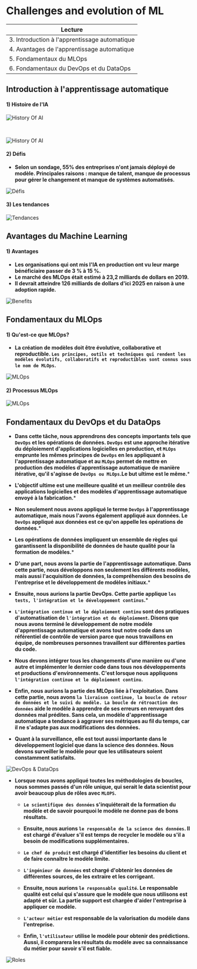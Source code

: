 # Challenges and evolution of ML

| Lecture  |
|----------|
|3. Introduction à l'apprentissage automatique|
|4. Avantages de l'apprentissage automatique|
|5. Fondamentaux du MLOps|
|6. Fondamentaux du DevOps et du DataOps|


## Introduction à l'apprentissage automatique

#### 1) Histoire de l'IA

![History Of AI](images/image1.jpeg)

<br/>

![History Of AI](images/image2.jpeg)

#### **2) Défis**

+ **Selon un sondage, 55% des entreprises n'ont jamais déployé de modèle. Principales raisons : manque de talent, manque de processus pour gérer le changement et manque de systèmes automatisés.**

![Défis](images/image3.jpeg)

#### **3) Les tendances**

![Tendances](images/image4.jpeg)

## **Avantages du Machine Learning**

#### 1) Avantages

+ **Les organisations qui ont mis l'IA en production ont vu leur marge bénéficiaire passer de 3 % à 15 %.**
+ **Le marché des MLOps était estimé à 23,2 milliards de dollars en 2019.**
+ **Il devrait atteindre 126 milliards de dollars d'ici 2025 en raison
à une adoption rapide.**

![Benefits](images/image5.jpeg)

## **Fondamentaux du MLOps**

#### **1) Qu'est-ce que MLOps?**
+ **La création de modèles doit être évolutive, collaborative et reproductible. `Les principes, outils et techniques qui rendent les modèles évolutifs, collaboratifs et reproductibles sont connus sous le nom de MLOps`.**

![MLOps](images/image6.jpeg)

#### **2) Processus MLOps**

![MLOps](images/image7.jpeg)

## **Fondamentaux du DevOps et du DataOps**

+ **Dans cette tâche, nous apprendrons des concepts importants tels que `DevOps` et les opérations de données. `DevOps` est une approche itérative du déploiement d'applications logicielles en production, et `MLOps` emprunte les mêmes principes de `DevOps` en les appliquant à l'apprentissage automatique et au `MLOps` permet de mettre en production des modèles d'apprentissage automatique de manière itérative, qu'il s'agisse de `DevOps ou MLOps`.Le but ultime est le même.***

+ **L'objectif ultime est une meilleure qualité et un meilleur contrôle des applications logicielles et des modèles d'apprentissage automatique envoyé à la fabrication.***

+ **Non seulement nous avons appliqué le terme `DevOps` à l'apprentissage automatique, mais nous l'avons également appliqué aux données. Le `DevOps` appliqué aux données est ce qu'on appelle les opérations de données.***

+ **Les opérations de données impliquent un ensemble de règles qui garantissent la disponibilité de données de haute qualité pour la formation de modèles.***

+ **D'une part, nous avons la partie de l'apprentissage automatique. Dans cette partie, nous développons non seulement les différents modèles, mais aussi l'acquisition de données, la compréhension des besoins de l'entreprise et le développement de modèles initiaux.***

+ **Ensuite, nous aurions la partie DevOps. Cette partie applique `les tests, l'intégration et le développement continus`.***

+ **`L'intégration continue et le déploiement continu` sont des pratiques d'automatisation de `l'intégration et du déploiement`. Disons que nous avons terminé le développement de notre modèle d'apprentissage automatique et avons tout notre code dans un référentiel de contrôle de version parce que nous travaillons en équipe, de nombreuses personnes travaillent sur différentes parties du code.**

+ **Nous devons intégrer tous les changements d'une manière ou d'une autre et implémenter le dernier code dans tous nos développements et productions d'environnements. C'est lorsque nous appliquons `l'intégration continue et le déploiement continu`.**

+ **Enfin, nous aurions la partie des MLOps liée à l'exploitation. Dans cette partie, nous avons `la livraison continue, la boucle de retour de données et le suivi du modèle. La boucle de rétroaction des données` aide le modèle à apprendre de ses erreurs en renvoyant des données mal prédites. Sans cela, un modèle d'apprentissage automatique a tendance à aggraver ses métriques au fil du temps, car il ne s'adapte pas aux modifications des données.**

+ **Quant à la surveillance, elle est tout aussi importante dans le développement logiciel que dans la science des données. Nous devons surveiller le modèle pour que les utilisateurs soient constamment satisfaits.**

![DevOps & DataOps](images/image8.jpeg)


+ **Lorsque nous avons appliqué toutes les méthodologies de boucles, nous sommes passés d'un rôle unique, qui serait le data scientist pour avoir beaucoup plus de rôles avec `MLOPS`.**

  + **`Le scientifique des données` s'inquiéterait de la formation du modèle et de savoir pourquoi le modèle ne donne pas de bons résultats.**

  + **Ensuite, nous aurions `le responsable de la science des données`. Il est chargé d'évaluer s'il est temps de recycler le modèle ou s'il a besoin de modifications supplémentaires.**

  + **`Le chef de produit` est chargé d'identifier les besoins du client et de faire connaître le modèle limite.**

  + **`L'ingénieur de données` est chargé d'obtenir les données de différentes sources, de les extraire et les corrigeant.**

  + **Ensuite, nous aurions `le responsable qualité`. Le responsable qualité est celui qui s'assure que le modèle que nous utilisons est adapté et sûr. La partie support est chargée d'aider l'entreprise à appliquer ce modèle.**

  + **`L'acteur métier` est responsable de la valorisation du modèle dans l'entreprise.**
  
  + **Enfin, `l'utilisateur` utilise le modèle pour obtenir des prédictions. Aussi, il comparera les résultats du modèle avec sa connaissance du métier pour savoir s'il est fiable.**


![Roles](images/image9.jpeg)


